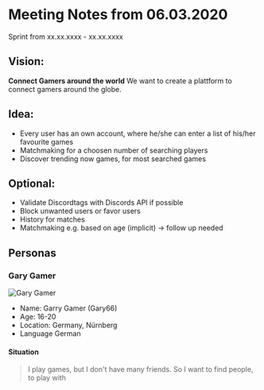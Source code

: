 # Meeting Notes from 06.03.2020

Sprint from xx.xx.xxxx - xx.xx.xxxx

## Vision:
**Connect Gamers around the world**
We want to create a plattform to connect gamers around the globe.

## Idea:
- Every user has an own account, where he/she can enter a list of his/her favourite games
- Matchmaking for a choosen number of searching players
- Discover trending now games, for most searched games

## Optional:
- Validate Discordtags with Discords API if possible
- Block unwanted users or favor users
- History for matches
- Matchmaking e.g. based on age (implicit) -> follow up needed

## Personas

### Gary Gamer
![Gary Gamer](https://images.assetsdelivery.com/compings_v2/indomercy/indomercy1410/indomercy141000048.jpg)

- Name: Garry Gamer (Gary66)
- Age: 16-20
- Location: Germany, Nürnberg
- Language German

#### Situation
> I play games, but I don't have many friends. So I want to find people, to play with
